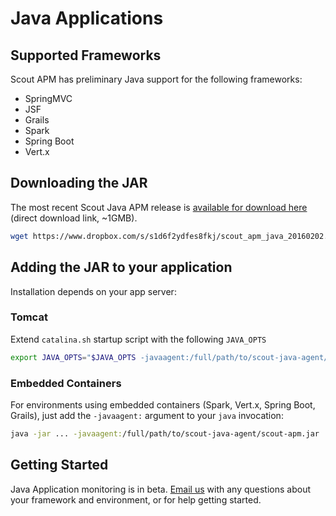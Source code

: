 # Java Applications

## Supported Frameworks

Scout APM has preliminary Java support for the following frameworks:

* SpringMVC
* JSF
* Grails
* Spark
* Spring Boot
* Vert.x

## Downloading the JAR

The most recent Scout Java APM release is [available for download here](https://www.dropbox.com/s/s1d6f2ydfes8fkj/scout_apm_java_20160202.jar?dl=1) (direct download link, ~1GMB).

  
```bash  
wget https://www.dropbox.com/s/s1d6f2ydfes8fkj/scout_apm_java_20160202.jar?dl=1  -Oscout-apm.jar
```

## Adding the JAR to your application

Installation depends on your app server:

### Tomcat
Extend `catalina.sh` startup script with the following `JAVA_OPTS`
```bash
export JAVA_OPTS="$JAVA_OPTS -javaagent:/full/path/to/scout-java-agent/scout-apm.jar"
```

### Embedded Containers

For environments using embedded containers (Spark, Vert.x, Spring Boot, Grails), just add the `-javaagent:` argument to your `java` invocation: 
 
```bash
java -jar ... -javaagent:/full/path/to/scout-java-agent/scout-apm.jar 
```

## Getting Started

Java Application monitoring is in beta. [Email us](mailto:support@scoutapp.com) with any questions about your framework and environment, or for help getting started. 